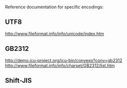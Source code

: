 Reference documentation for specific encodings:

## UTF8

http://www.fileformat.info/info/unicode/index.htm


## GB2312

http://demo.icu-project.org/icu-bin/convexp?conv=gb2312
http://www.fileformat.info/info/charset/GB2312/list.htm


## Shift-JIS
